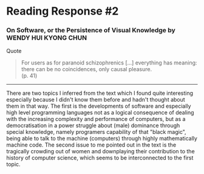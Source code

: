 # Reading Response #2 #
### On Software, or the Persistence of Visual Knowledge by WENDY HUI KYONG CHUN ###
Quote
> For users as for paranoid schizophrenics [...] everything has meaning: there can be no coincidences, only causal pleasure.  
> (p. 41)

<hr>

There are two topics I inferred from the text which I found quite interesting especially because I didn't know them before and hadn't thought about them in that way. The first is the developments of software and especially high level programming languages not as a logical consequence of dealing with the increasing complexity and performance of computers, but as a democratisation in a power struggle about (male) dominance through special knowledge, namely programers capability of that "black magic", being able to talk to the machine (computers) through highly mathematically machine code. The second issue to me pointed out in the text is the tragically crowding out of women and downplaying their contribution to the history of computer science, which seems to be interconnected to the first topic.